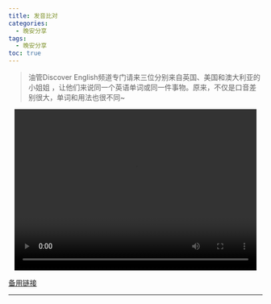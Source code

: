 ```yaml
---
title: 发音比对
categories:
  - 晚安分享
tags:
  - 晚安分享
toc: true 
---
```



> 油管Discover English频道专门请来三位分别来自英国、美国和澳大利亚的小姐姐 ，让他们来说同一个英语单词或同一件事物。原来，不仅是口音差别很大，单词和用法也很不同~
<p style="text-align:center">
   <video width="480" height="320" controls>
       <source src="/video/41.mp4">
   </video>
</p>
 <p><a href="/video/41.mp4">备用链接</a></p>
 
---





